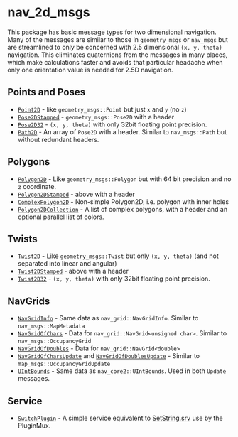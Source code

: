 # nav_2d_msgs

This package has basic message types for two dimensional navigation. Many of the messages are similar to those in `geometry_msgs` or `nav_msgs` but are streamlined to only be concerned with 2.5 dimensional `(x, y, theta)` navigation. This eliminates quaternions from the messages in many places, which make calculations faster and avoids that particular headache when only one orientation value is needed for 2.5D navigation.

## Points and Poses
 * [`Point2D`](msg/Point2D.msg) - like `geometry_msgs::Point` but just `x` and `y` (no `z`)
 * [`Pose2DStamped`](msg/Pose2DStamped.msg) - `geometry_msgs::Pose2D` with a header
 * [`Pose2D32`](msg/Pose2D32.msg) - `(x, y, theta)` with only 32bit floating point precision.
 * [`Path2D`](msg/Path2D.msg) - An array of `Pose2D` with a header. Similar to `nav_msgs::Path` but without redundant headers.

## Polygons
 * [`Polygon2D`](msg/Polygon2D.msg) - Like `geometry_msgs::Polygon` but with 64 bit precision and no `z` coordinate.
 * [`Polygon2DStamped`](msg/Polygon2DStamped.msg) - above with a header
 * [`ComplexPolygon2D`](msg/ComplexPolygon2D.msg) - Non-simple Polygon2D, i.e. polygon with inner holes
 * [`Polygon2DCollection`](msg/Polygon2DCollection.msg) - A list of complex polygons, with a header and an optional parallel list of colors.

## Twists
 * [`Twist2D`](msg/Twist2D.msg) - Like `geometry_msgs::Twist` but only `(x, y, theta)` (and not separated into linear and angular)
 * [`Twist2DStamped`](msg/Twist2DStamped.msg) - above with a header
 * [`Twist2D32`](msg/Twist2D32.msg) - `(x, y, theta)` with only 32bit floating point precision.

## NavGrids
 * [`NavGridInfo`](msg/NavGridInfo.msg) - Same data as `nav_grid::NavGridInfo`. Similar to `nav_msgs::MapMetadata`
 * [`NavGridOfChars`](msg/NavGridOfChars.msg) - Data for `nav_grid::NavGrid<unsigned char>`. Similar to `nav_msgs::OccupancyGrid`
 * [`NavGridOfDoubles`](msg/NavGridOfDoubles.msg) - Data for `nav_grid::NavGrid<double>`
 * [`NavGridOfCharsUpdate`](msg/NavGridOfCharsUpdate.msg) and [`NavGridOfDoublesUpdate`](msg/NavGridOfDoublesUpdate.msg) - Similar to `map_msgs::OccupancyGridUpdate`
 * [`UIntBounds`](msg/UIntBounds.msg) - Same data as `nav_core2::UIntBounds`. Used in both `Update` messages.

## Service
 * [`SwitchPlugin`](srv/SwitchPlugin.srv) - A simple service equivalent to [SetString.srv](https://discourse.ros.org/t/suggestions-for-std-srvs/1079) use by the PluginMux.